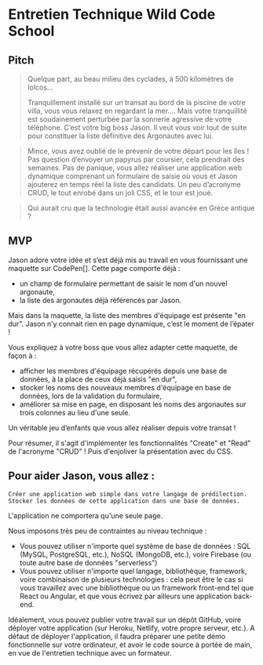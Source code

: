 # Entretien Technique Wild Code School

## Pitch 

> Quelque part, au beau milieu des cyclades, à 500 kilomètres de Iolcos...
> 
>Tranquillement installé sur un transat au bord de la piscine de votre villa, vous vous relaxez en regardant la mer…. Mais votre tranquillité est soudainement perturbée par la sonnerie agressive de votre téléphone. C’est votre big boss Jason. Il  veut vous voir tout de suite pour constituer la liste définitive des Argonautes avec lui.

> Mince, vous avez oublié de le prévenir de votre départ pour les îles ! Pas question d’envoyer un papyrus par coursier, cela prendrait des semaines. Pas de panique, vous allez réaliser une application web dynamique comprenant un formulaire de saisie où vous et Jason ajouterez en temps réel la liste des candidats. Un peu d’acronyme CRUD, le tout enrobé dans un joli CSS, et le tour est joué.

> Qui aurait cru que la technologie était aussi avancée en Grèce antique ?

## MVP
Jason adore votre idée et s’est déjà mis au travail en vous fournissant une maquette sur CodePen[].
Cette page comporte déjà :

- un champ de formulaire permettant de saisir le nom d'un nouvel argonaute,
- la liste des argonautes déjà référencés par Jason.

Mais dans la maquette, la liste des membres d'équipage est présente "en dur".
Jason n’y connait rien en page dynamique, c’est le moment de l’épater !

Vous expliquez à votre boss que vous allez adapter cette maquette, de façon à :

- afficher les membres d'équipage récupérés depuis une base de données, à la place de ceux déjà saisis "en dur",
- stocker les noms des nouveaux membres d'équipage en base de données, lors de la validation du formulaire,
- améliorer sa mise en page, en disposant les noms des argonautes sur trois colonnes au lieu d'une seule.

Un véritable jeu d’enfants que vous allez réaliser depuis votre transat !

Pour résumer, il s'agit d'implémenter les fonctionnalités "Create" et "Read" de l'acronyme "CRUD" ! Puis d'enjoliver la présentation avec du CSS.

## Pour aider Jason, vous allez :

    Créer une application web simple dans votre langage de prédilection.
    Stocker les données de cette application dans une base de données.

L'application ne comportera qu'une seule page.

Nous imposons très peu de contraintes au niveau technique :

- Vous pouvez utiliser n'importe quel système de base de données : SQL (MySQL, PostgreSQL, etc.), NoSQL (MongoDB, etc.), voire Firebase (ou toute autre base de données "serverless")
- Vous pouvez utiliser n'importe quel langage, bibliothèque, framework, voire combinaison de plusieurs technologies : cela peut être le cas si vous travaillez avec une bibliothèque ou un framework front-end tel que React ou Angular, et que vous écrivez par ailleurs une application back-end.

Idéalement, vous pouvez publier votre travail sur un dépôt GitHub, voire déployer votre application (sur Heroku, Netlify, votre propre serveur, etc.). A défaut de déployer l'application, il faudra préparer une petite démo fonctionnelle sur votre ordinateur, et avoir le code source à portée de main, en vue de l'entretien technique avec un formateur.


